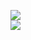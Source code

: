 [![](https://img.shields.io/badge/Made%20With-Github%20Spray-lightgrey.svg?style=for-the-badge&logo=github)](https://github.com/Annihil/github-spray#2157)  
[![](https://i.imgur.com/2DrTn0Z.gif)](https://github.com/Annihil/github-spray)